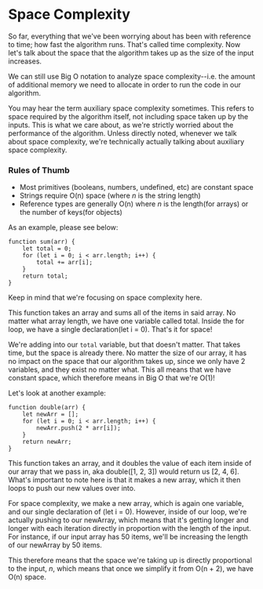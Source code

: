 # Space Complexity

So far, everything that we've been worrying about has been with reference to time; how fast the algorithm runs. That's called time complexity. Now let's talk about the space that the algorithm takes up as the size of the input increases.

We can still use Big O notation to analyze space complexity--i.e. the amount of additional memory we need to allocate in order to run the code in our algorithm.

You may hear the term auxiliary space complexity sometimes. This refers to space required by the algorithm itself, not including space taken up by the inputs. This is what we care about, as we're strictly worried about the performance of the algorithm. Unless directly noted, whenever we talk about space complexity, we're technically actually talking about auxiliary space complexity.

### Rules of Thumb

- Most primitives (booleans, numbers, undefined, etc) are constant space
- Strings require O(n) space (where _n_ is the string length)
- Reference types are generally O(n) where _n_ is the length(for arrays) or the number of keys(for objects)

As an example, please see below:

```
function sum(arr) {
    let total = 0;
    for (let i = 0; i < arr.length; i++) {
        total += arr[i];
    }
    return total;
}
```

Keep in mind that we're focusing on space complexity here. 

This function takes an array and sums all of the items in said array. No matter what array length, we have one variable called total. Inside the for loop, we have a single declaration(let i = 0). That's it for space!

We're adding into our `total` variable, but that doesn't matter. That takes time, but the space is already there. No matter the size of our array, it has no impact on the space that our algorithm takes up, since we only have 2 variables, and they exist no matter what. This all means that we have constant space, which therefore means in Big O that we're O(1)!

Let's look at another example:

```
function double(arr) {
    let newArr = [];
    for (let i = 0; i < arr.length; i++) {
        newArr.push(2 * arr[i]);
    }
    return newArr;
}
```

This function takes an array, and it doubles the value of each item inside of our array that we pass in, aka double([1, 2, 3]) would return us [2, 4, 6]. What's important to note here is that it makes a new array, which it then loops to push our new values over into.

For space complexity, we make a new array, which is again one variable, and our single declaration of (let i = 0). However, inside of our loop, we're actually pushing to our newArray, which means that it's getting longer and longer with each iteration directly in proportion with the length of the input. For instance, if our input array has 50 items, we'll be increasing the length of our newArray by 50 items.

This therefore means that the space we're taking up is directly proportional to the input, _n_, which means that once we simplify it from O(n + 2), we have O(n) space. 
